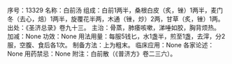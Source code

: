 序号：13329
名称：白前汤
组成：白前1两半，桑根白皮（炙，锉）1两半，麦门冬（去心，焙）1两半，旋覆花半两，木通（锉，炒）2两，甘草（炙，锉）1两。
出处：《圣济总录》卷九十三。
主治：骨蒸，肺痿咳嗽，涕唾如胶，胸背烦热。
加减：None
功效：None
用法用量：每服5钱匕，水1盏半，煎至1盏，去滓，分2服，空腹、食后各1次。
制备方法：上为粗末。
临床应用：None
各家论述：None
用药禁忌：None
附注：白前散（《普济方》卷二三六）。
